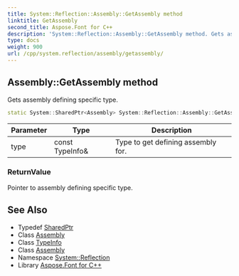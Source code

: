```yaml
---
title: System::Reflection::Assembly::GetAssembly method
linktitle: GetAssembly
second_title: Aspose.Font for C++
description: 'System::Reflection::Assembly::GetAssembly method. Gets assembly defining specific type in C++.'
type: docs
weight: 900
url: /cpp/system.reflection/assembly/getassembly/
---
```

## Assembly::GetAssembly method


Gets assembly defining specific type.

```cpp
static System::SharedPtr<Assembly> System::Reflection::Assembly::GetAssembly(const TypeInfo &type)
```


| Parameter | Type | Description |
| --- | --- | --- |
| type | const TypeInfo\& | Type to get defining assembly for. |

### ReturnValue

Pointer to assembly defining specific type.

## See Also

* Typedef [SharedPtr](../../../system/sharedptr/)
* Class [Assembly](../)
* Class [TypeInfo](../../../system/typeinfo/)
* Class [Assembly](../)
* Namespace [System::Reflection](../../)
* Library [Aspose.Font for C++](../../../)

